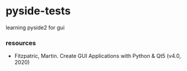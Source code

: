 # pyside-tests
 learning pyside2 for gui

### resources
* Fitzpatric, Martin. Create GUI Applications with Python & Qt5 (v4.0, 2020)